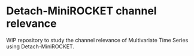 # Detach-MiniROCKET channel relevance
WIP repository to study the channel relevance of Multivariate Time Series using Detach-MiniROCKET.
